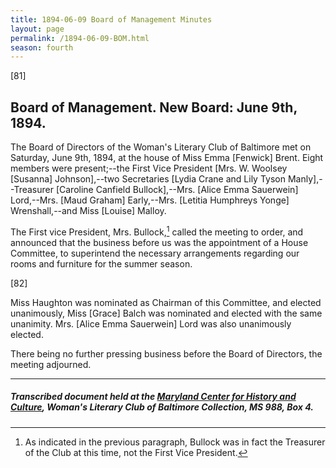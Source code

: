```yaml
---
title: 1894-06-09 Board of Management Minutes
layout: page
permalink: /1894-06-09-BOM.html
season: fourth
---
```


<style>
    #maincontent{
        font-size:1.4em;
    }
</style>
[81]

## Board of Management. New Board: June 9th, 1894.

The Board of Directors of the Woman's Literary Club of Baltimore met on Saturday, June 9th, 1894, at the house of Miss Emma [Fenwick] Brent. Eight members were present;--the First Vice President [Mrs. W. Woolsey [Susanna] Johnson],--two Secretaries [Lydia Crane and Lily Tyson Manly],--Treasurer [Caroline Canfield Bullock],--Mrs. [Alice Emma Sauerwein] Lord,--Mrs. [Maud Graham] Early,--Mrs. [Letitia Humphreys Yonge] Wrenshall,--and Miss [Louise] Malloy.

The First vice President, Mrs. Bullock,[^bullock] called the meeting to order, and announced that the business before us was the appointment of a House Committee, to superintend the necessary arrangements regarding our rooms and furniture for the summer season.

[^bullock]: As indicated in the previous paragraph, Bullock was in fact the Treasurer of the Club at this time, not the First Vice President.

[82]

Miss Haughton was nominated as Chairman of this Committee, and elected unanimously, Miss [Grace] Balch was nominated and elected with the same unanimity. Mrs. [Alice Emma Sauerwein] Lord was also unanimously elected.

There being no further pressing business before the Board of Directors, the meeting adjourned.

<hr>

##### Transcribed document held at the [Maryland Center for History and Culture](http://mdhs.org/), Woman's Literary Club of Baltimore Collection, MS 988, Box 4. 